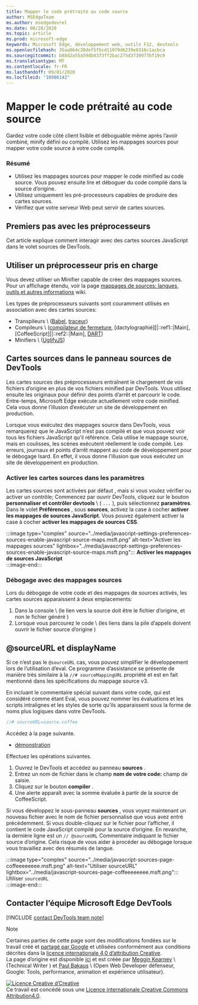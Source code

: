 ```yaml
---
title: Mapper le code prétraité au code source
author: MSEdgeTeam
ms.author: msedgedevrel
ms.date: 08/28/2020
ms.topic: article
ms.prod: microsoft-edge
keywords: Microsoft Edge, développement web, outils F12, devtools
ms.openlocfilehash: 35aa864c20def5f5cd11979d6239e8316c1acbca
ms.sourcegitcommit: b88d2a55a59db8373ff2bac275d3730977bf19c9
ms.translationtype: MT
ms.contentlocale: fr-FR
ms.lasthandoff: 09/01/2020
ms.locfileid: "10986142"
---
```

<!-- Copyright Meggin Kearney and Paul Bakaus

   Licensed under the Apache License, Version 2.0 (the "License");
   you may not use this file except in compliance with the License.
   You may obtain a copy of the License at

       https://www.apache.org/licenses/LICENSE-2.0

   Unless required by applicable law or agreed to in writing, software
   distributed under the License is distributed on an "AS IS" BASIS,
   WITHOUT WARRANTIES OR CONDITIONS OF ANY KIND, either express or implied.
   See the License for the specific language governing permissions and
   limitations under the License.  -->  

# Mapper le code prétraité au code source  

Gardez votre code côté client lisible et déboguable même après l’avoir combiné, minify défini ou compilé.  Utilisez les mappages sources pour mapper votre code source à votre code compilé.  

### Résumé  

*   Utilisez les mappages sources pour mapper le code minified au code source. Vous pouvez ensuite lire et déboguer du code compilé dans la source d’origine.  
*   Utilisez uniquement les pré-processeurs capables de produire des cartes sources.  
*   Vérifiez que votre serveur Web peut servir de cartes sources.  
    
<!--todo: add link to preprocessors capable of producing Source Maps when section is available -->  
<!--[]: /web/tools/setup/setup-preprocessors?#supported_preprocessors ""  -->  

## Premiers pas avec les préprocesseurs  

Cet article explique comment interagir avec des cartes sources JavaScript dans le volet sources de DevTools.  <!--For a first overview of what preprocessors are, how each may help, and how Source Maps work; see Set Up CSS & JS Preprocessors.  -->  

<!--todo: add link to Set Up CSS & JS Preprocessors when section is available -->  
<!--[]: /web/tools/setup/setup-preprocessors#debugging-and-editing-preprocessed-content ""  -->  

## Utiliser un préprocesseur pris en charge  

Vous devez utiliser un Minifier capable de créer des mappages sources.  <!--For the most popular options, see the preprocessor support section.  -->  Pour un affichage étendu, voir la page [mappages de sources: langues, outils et autres informations][GitHubWikiSourceMapsLanguagesTools] wiki.  

<!--todo: add link to see the preprocessor support section when section is available -->  
<!--[]: /web/tools/setup/setup-preprocessors?#supported_preprocessors ""  -->  

Les types de préprocesseurs suivants sont couramment utilisés en association avec des cartes sources:  

*   Transpileurs \ ([Babel][BabelJS], [traceur][GitHubWikiGoogleTraceurCompiler]\)  
*   Compileurs \ ([compilateur de fermeture][GitHubGoogleClosureCompiler], [dactylographié][|::ref1::|Main], [CoffeeScript][|::ref2::|Main], [DART][DartMain]\)  
*   Minifiers \ ([UglifyJS][GitHubMishooUglifyJS]\)  
    
## Cartes sources dans le panneau sources de DevTools  

Les cartes sources des préprocesseurs entraînent le chargement de vos fichiers d’origine en plus de vos fichiers minified par DevTools.  Vous utilisez ensuite les originaux pour définir des points d’arrêt et parcourir le code.  Entre-temps, Microsoft Edge exécute actuellement votre code minified. Cela vous donne l’illusion d’exécuter un site de développement en production.  

Lorsque vous exécutez des mappages source dans DevTools, vous remarquerez que le JavaScript n’est pas compilé et que vous pouvez voir tous les fichiers JavaScript qu’il référence.  Cela utilise le mappage source, mais en coulisses, les scènes exécutent réellement le code compilé.  Les erreurs, journaux et points d’arrêt mappent au code de développement pour le débogage Isard.  En effet, il vous donne l’illusion que vous exécutez un site de développement en production.  

### Activer les cartes sources dans les paramètres  

Les cartes sources sont activées par défaut <!--\(as of Microsoft Edge 39\)-->, mais si vous voulez vérifier ou activer un contrôle; Commencez par ouvrir DevTools, cliquez sur le bouton **personnaliser et contrôler devtools** \ ( `...` \), puis sélectionnez **paramètres**.  Dans le volet **Préférences** , sous **sources**, activez la case à cocher **activer les mappages de sources JavaScript**.  Vous pouvez également activer la case à cocher **activer les mappages de sources CSS**.  

:::image type="complex" source="../media/javascript-settings-preferences-sources-enable-javascript-source-maps.msft.png" alt-text="Activer les mappages sources" lightbox="../media/javascript-settings-preferences-sources-enable-javascript-source-maps.msft.png":::
   **Activer les mappages de sources JavaScript**  
:::image-end:::  

### Débogage avec des mappages sources  

Lors du débogage de votre code et des mappages de sources activés, les cartes sources apparaissent à deux emplacements:  

1.  Dans la console \ (le lien vers la source doit être le fichier d’origine, et non le fichier généré \)  
1.  Lorsque vous parcourez le code \ (les liens dans la pile d’appels doivent ouvrir le fichier source d’origine \)  
    
<!--todo: add link to debugging your code when section is available -->  
<!--[DebugBreakpointsStepCode]: ../debug/breakpoints/step-code.md ""  -->  

## @sourceURL et displayName  

Si ce n’est pas le `@sourceURL` cas, vous pouvez simplifier le développement lors de l’utilisation d’eval.  Ce programme d’assistance se présente de manière très similaire à la `//# sourceMappingURL` propriété et est en fait mentionné dans les spécifications du mappage source v3.  

En incluant le commentaire spécial suivant dans votre code, qui est considéré comme étant Eval, vous pouvez nommer les évaluations et les scripts intralignes et les styles de sorte qu’ils apparaissent sous la forme de noms plus logiques dans votre DevTools.  

```javascript
//# sourceURL=source.coffee
```  

Accédez à la page suivante.  

*   [démonstration][CssNinjaDemoSourceMapping]

Effectuez les opérations suivantes.  

1.  Ouvrez le DevTools et accédez au panneau **sources** .  
1.  Entrez un nom de fichier dans le champ **nom de votre code:** champ de saisie.  
1.  Cliquez sur le bouton **compiler** .  
1.  Une alerte apparaît avec la somme évaluée à partir de la source de CoffeeScript.  
    
Si vous développez le sous-panneau **sources** , vous voyez maintenant un nouveau fichier avec le nom de fichier personnalisé que vous avez entré précédemment.  Si vous double-cliquez sur le fichier pour l’afficher, il contient le code JavaScript compilé pour la source d’origine.  En revanche, la dernière ligne est un `// @sourceURL` Commentaire indiquant le fichier source d’origine.  Cela risque de vous aider à procéder au débogage lorsque vous travaillez avec des résumés de langue.  

:::image type="complex" source="../media/javascript-sources-page-coffeeeeeeee.msft.png" alt-text="Utiliser sourceURL" lightbox="../media/javascript-sources-page-coffeeeeeeee.msft.png":::
   Utiliser `sourceURL`  
:::image-end:::  

## Contacter l’équipe Microsoft Edge DevTools

[!INCLUDE [contact DevTools team note](../includes/contact-devtools-team-note.md)]  

<!-- links -->  

[BabelJS]: https://babeljs.io "Babel est un compilateur JavaScript"  

[CoffeeScriptMain]: https://coffeescript.org "CoffeeScript"  

[CssNinjaDemoSourceMapping]: https://www.thecssninja.com/demo/source_mapping/compile.html "Voici un exemple simple d’utilisation de l’appellation eval"  

[DartMain]: https://www.dartlang.org "Langage de programmation DART"  

[GitHubGoogleClosureCompiler]: https://github.com/google/closure-compiler "Google/Closure-compilateur | GitHub"  

[GitHubMishooUglifyJS]: https://github.com/mishoo/UglifyJS "mishoo/UglifyJS | GitHub"  

[GitHubWikiSourceMapsLanguagesTools]: https://github.com/ryanseddon/source-map/wiki/Source-maps:-languages,-tools-and-other-info "Cartes sources: langues, outils et autres informations | Wiki GitHub"  

[GitHubWikiGoogleTraceurCompiler]: https://github.com/google/traceur-compiler/wiki/Getting-Started "Mise en route-Google/traceur-compilateur | Wiki GitHub"  

[TypeScriptMain]: https://www.typescriptlang.org "TypeScript"  

> [!NOTE]
> Certaines parties de cette page sont des modifications fondées sur le travail créé et [partagé par Google][GoogleSitePolicies] et utilisées conformément aux conditions décrites dans la [licence internationale 4,0 d’attribution Creative][CCA4IL].  
> La page d’origine est disponible [ici](https://developers.google.com/web/tools/chrome-devtools/javascript/source-maps) et est créée par [Meggin Kearney][MegginKearney] \ (Technical Writer \) et [Paul Bakaus][PaulBakaus] \ (Open Web Developer défenseur, Google: Tools, performance, animation et expérience utilisateur).  

[![Licence Creative d’Creative][CCby4Image]][CCA4IL]  
Ce travail est concédé sous une [Licence internationale Creative Commons Attribution4.0][CCA4IL].  

[CCA4IL]: https://creativecommons.org/licenses/by/4.0  
[CCby4Image]: https://i.creativecommons.org/l/by/4.0/88x31.png  
[GoogleSitePolicies]: https://developers.google.com/terms/site-policies  
[KayceBasques]: https://developers.google.com/web/resources/contributors/kaycebasques  
[MegginKearney]: https://developers.google.com/web/resources/contributors/megginkearney  
[PaulBakaus]: https://developers.google.com/web/resources/contributors/pbakaus  
